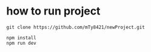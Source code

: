 # how to run project

```
git clone https://github.com/mTy8421/newProject.git

npm install
npm run dev
```
